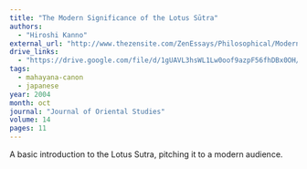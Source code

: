 ```yaml
---
title: "The Modern Significance of the Lotus Sūtra"
authors:
  - "Hiroshi Kanno"
external_url: "http://www.thezensite.com/ZenEssays/Philosophical/Modern_Significance_Lotus_Sutra.html"
drive_links:
  - "https://drive.google.com/file/d/1gUAVL3hsWL1Lw0oof9azpF56fhDBx0OH/view?usp=sharing"
tags:
  - mahayana-canon
  - japanese
year: 2004
month: oct
journal: "Journal of Oriental Studies"
volume: 14
pages: 11
---
```


A basic introduction to the Lotus Sutra, pitching it to a modern audience.
